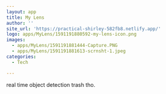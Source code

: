 ```yaml
---
layout: app
title: My Lens
author: ''
site_url: 'https://practical-shirley-582fb8.netlify.app/'
logo: apps/MyLens/1591191880592-my-lens-icon.png
images:
  - apps/MyLens/1591191881444-Capture.PNG
  - apps/MyLens/1591191881613-scrnsht-1.jpeg
categories:
  - Tech

---
```

real time object detection trash tho.
